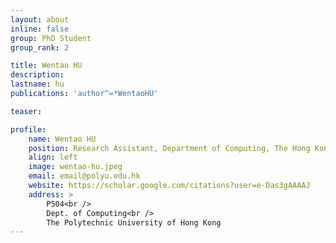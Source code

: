 ```yaml
---
layout: about
inline: false
group: PhD Student
group_rank: 2

title: Wentao HU
description: 
lastname: hu
publications: 'author^=*WentaoHU'

teaser: 

profile:
    name: Wentao HU
    position: Research Assistant, Department of Computing, The Hong Kong Polytechnic University
    align: left
    image: wentao-hu.jpeg
    email: email@polyu.edu.hk
    website: https://scholar.google.com/citations?user=e-Das3gAAAAJ
    address: >
        P504<br />
        Dept. of Computing<br />
        The Polytechnic University of Hong Kong
---
```



<!-- **Wentao HU**

Research Assistant, Department of Computing, The Hong Kong Polytechnic University

[Homepage](https://scholar.google.com/citations?user=e-Das3gAAAAJ)
[Google Scholar](https://scholar.google.com/citations?user=e-Das3gAAAAJ)
[your_email@polyu.edu.hk](mailto:email@polyu.edu.hk) -->